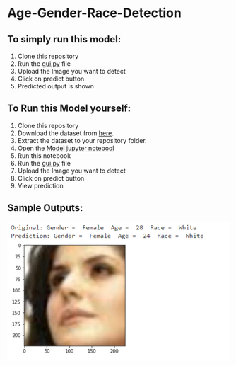 # Age-Gender-Race-Detection
## To simply run this model:
1. Clone this repository
2. Run the [gui.py](https://github.com/mubeen161/Age-Gender-and-Race-Prediction/blob/main/UI.py) file
3. Upload the Image you want to detect
4. Click on predict button
5. Predicted output is shown

## To Run this Model yourself:
1. Clone this repository
2. Download the dataset from [here](https://www.kaggle.com/jangedoo/utkface-new). 
3. Extract the dataset to your repository folder.
4. Open the [Model jupyter notebool](https://github.com/mubeen161/Age-Gender-and-Race-Prediction/blob/main/model-training.ipynb)
5. Run this notebook
6. Run the [gui.py](https://github.com/mubeen161/Age-Gender-and-Race-Prediction/blob/main/UI.py) file
7. Upload the Image you want to detect
8. Click on predict button
9. View prediction

## Sample Outputs:
![Sample Output 1](https://github.com/mubeen161/Age-Gender-and-Race-Prediction/blob/main/output.png)


